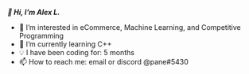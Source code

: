 ***👋 Hi, I’m Alex L.***
- 👀 I’m interested in eCommerce, Machine Learning, and Competitive Programming
- 🌱 I’m currently learning C++
- 💡 I have been coding for: 5 months
- 📫 How to reach me: email or discord @pane#5430
